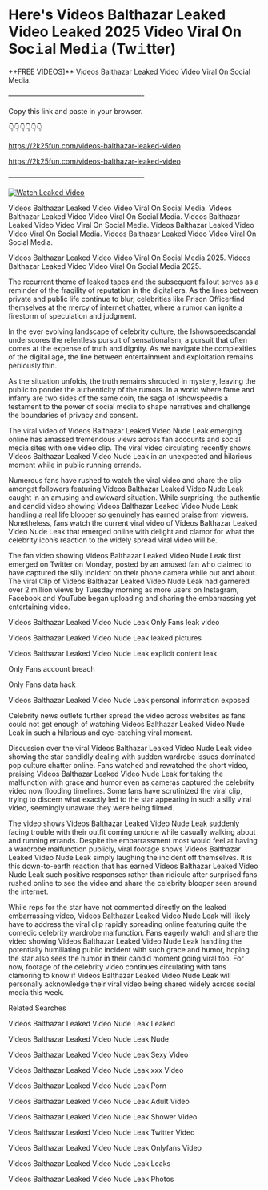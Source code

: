 # Here's Videos Balthazar Leaked Video Leaked 2025 Video Viral On Soc𝚒al Med𝚒a (Tw𝚒tter)

++FREE VIDEOS]** Videos Balthazar Leaked Video Video Viral On Social Media.

———————————————————-

Copy this link and paste in your browser.

👇👇👇👇👇👇

https://2k25fun.com/videos-balthazar-leaked-video

https://2k25fun.com/videos-balthazar-leaked-video

———————————————————-

[![Watch Leaked Video](https://miro.medium.com/v2/resize:fit:828/format:webp/1*cilzJN44JGOrTw9NJCrNHA.gif "Watch Leaked Video")](https://2k25fun.com/videos-balthazar-leaked-video)

Videos Balthazar Leaked Video Video Viral On Social Media. Videos Balthazar Leaked Video Video Viral On Social Media. Videos Balthazar Leaked Video Video Viral On Social Media. Videos Balthazar Leaked Video Video Viral On Social Media. Videos Balthazar Leaked Video Video Viral On Social Media.

Videos Balthazar Leaked Video Video Viral On Social Media 2025. Videos Balthazar Leaked Video Video Viral On Social Media 2025.

The recurrent theme of leaked tapes and the subsequent fallout serves as a reminder of the fragility of reputation in the digital era. As the lines between private and public life continue to blur, celebrities like Prison Officerfind themselves at the mercy of internet chatter, where a rumor can ignite a firestorm of speculation and judgment.

In the ever evolving landscape of celebrity culture, the Ishowspeedscandal underscores the relentless pursuit of sensationalism, a pursuit that often comes at the expense of truth and dignity. As we navigate the complexities of the digital age, the line between entertainment and exploitation remains perilously thin.

As the situation unfolds, the truth remains shrouded in mystery, leaving the public to ponder the authenticity of the rumors. In a world where fame and infamy are two sides of the same coin, the saga of Ishowspeedis a testament to the power of social media to shape narratives and challenge the boundaries of privacy and consent.

The viral video of Videos Balthazar Leaked Video Nude Leak emerging online has amassed tremendous views across fan accounts and social media sites with one video clip. The viral video circulating recently shows Videos Balthazar Leaked Video Nude Leak in an unexpected and hilarious moment while in public running errands.

Numerous fans have rushed to watch the viral video and share the clip amongst followers featuring Videos Balthazar Leaked Video Nude Leak caught in an amusing and awkward situation. While surprising, the authentic and candid video showing Videos Balthazar Leaked Video Nude Leak handling a real life blooper so genuinely has earned praise from viewers. Nonetheless, fans watch the current viral video of Videos Balthazar Leaked Video Nude Leak that emerged online with delight and clamor for what the celebrity icon’s reaction to the widely spread viral video will be.

The fan video showing Videos Balthazar Leaked Video Nude Leak first emerged on Twitter on Monday, posted by an amused fan who claimed to have captured the silly incident on their phone camera while out and about. The viral Clip of Videos Balthazar Leaked Video Nude Leak had garnered over 2 million views by Tuesday morning as more users on Instagram, Facebook and YouTube began uploading and sharing the embarrassing yet entertaining video.

Videos Balthazar Leaked Video Nude Leak Only Fans leak video

Videos Balthazar Leaked Video Nude Leak leaked pictures

Videos Balthazar Leaked Video Nude Leak explicit content leak

Only Fans account breach

Only Fans data hack

Videos Balthazar Leaked Video Nude Leak personal information exposed

Celebrity news outlets further spread the video across websites as fans could not get enough of watching Videos Balthazar Leaked Video Nude Leak in such a hilarious and eye-catching viral moment.

Discussion over the viral Videos Balthazar Leaked Video Nude Leak video showing the star candidly dealing with sudden wardrobe issues dominated pop culture chatter online. Fans watched and rewatched the short video, praising Videos Balthazar Leaked Video Nude Leak for taking the malfunction with grace and humor even as cameras captured the celebrity video now flooding timelines. Some fans have scrutinized the viral clip, trying to discern what exactly led to the star appearing in such a silly viral video, seemingly unaware they were being filmed.

The video shows Videos Balthazar Leaked Video Nude Leak suddenly facing trouble with their outfit coming undone while casually walking about and running errands. Despite the embarrassment most would feel at having a wardrobe malfunction publicly, viral footage shows Videos Balthazar Leaked Video Nude Leak simply laughing the incident off themselves. It is this down-to-earth reaction that has earned Videos Balthazar Leaked Video Nude Leak such positive responses rather than ridicule after surprised fans rushed online to see the video and share the celebrity blooper seen around the internet.

While reps for the star have not commented directly on the leaked embarrassing video, Videos Balthazar Leaked Video Nude Leak will likely have to address the viral clip rapidly spreading online featuring quite the comedic celebrity wardrobe malfunction. Fans eagerly watch and share the video showing Videos Balthazar Leaked Video Nude Leak handling the potentially humiliating public incident with such grace and humor, hoping the star also sees the humor in their candid moment going viral too. For now, footage of the celebrity video continues circulating with fans clamoring to know if Videos Balthazar Leaked Video Nude Leak will personally acknowledge their viral video being shared widely across social media this week.

Related Searches

Videos Balthazar Leaked Video Nude Leak Leaked

Videos Balthazar Leaked Video Nude Leak Nude

Videos Balthazar Leaked Video Nude Leak Sexy Video

Videos Balthazar Leaked Video Nude Leak xxx Video

Videos Balthazar Leaked Video Nude Leak Porn

Videos Balthazar Leaked Video Nude Leak Adult Video

Videos Balthazar Leaked Video Nude Leak Shower Video

Videos Balthazar Leaked Video Nude Leak Twitter Video

Videos Balthazar Leaked Video Nude Leak Onlyfans Video

Videos Balthazar Leaked Video Nude Leak Leaks

Videos Balthazar Leaked Video Nude Leak Photos